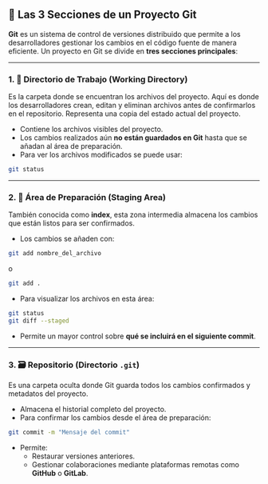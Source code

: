 ## 🔁 Las 3 Secciones de un Proyecto Git

**Git** es un sistema de control de versiones distribuido que permite a los desarrolladores gestionar los cambios en el código fuente de manera eficiente. Un proyecto en Git se divide en **tres secciones principales**:

---

### 1. 📂 Directorio de Trabajo (Working Directory)

Es la carpeta donde se encuentran los archivos del proyecto. Aquí es donde los desarrolladores crean, editan y eliminan archivos antes de confirmarlos en el repositorio. Representa una copia del estado actual del proyecto.

- Contiene los archivos visibles del proyecto.
- Los cambios realizados aún **no están guardados en Git** hasta que se añadan al área de preparación.
- Para ver los archivos modificados se puede usar:

```bash
git status
```

---

### 2. 📝 Área de Preparación (Staging Area)

También conocida como **index**, esta zona intermedia almacena los cambios que están listos para ser confirmados.

- Los cambios se añaden con:

```bash
git add nombre_del_archivo
```

o

```bash
git add .
```

- Para visualizar los archivos en esta área:

```bash
git status
git diff --staged
```

- Permite un mayor control sobre **qué se incluirá en el siguiente commit**.

---

### 3. 🗃️ Repositorio (Directorio `.git`)

Es una carpeta oculta donde Git guarda todos los cambios confirmados y metadatos del proyecto.

- Almacena el historial completo del proyecto.
- Para confirmar los cambios desde el área de preparación:

```bash
git commit -m "Mensaje del commit"
```

- Permite:
  - Restaurar versiones anteriores.
  - Gestionar colaboraciones mediante plataformas remotas como **GitHub** o **GitLab**.
